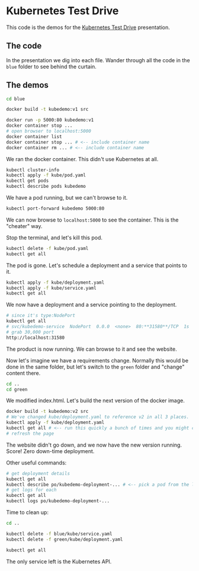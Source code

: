 Kubernetes Test Drive
=====================

This code is the demos for the [Kubernetes Test Drive](https://robrich.org/slides/kubernetes-test-drive/#/) presentation.

The code
--------

In the presentation we dig into each file.  Wander through all the code in the `blue` folder to see behind the curtain.

The demos
---------

```bash
cd blue

docker build -t kubedemo:v1 src

docker run -p 5000:80 kubedemo:v1
docker container stop ...
# open browser to localhost:5000
docker container list
docker container stop ... # <-- include container name
docker container rm ... # <-- include container name
```

We ran the docker container.  This didn't use Kubernetes at all.

```bash
kubectl cluster-info
kubectl apply -f kube/pod.yaml
kubectl get pods
kubectl describe pods kubedemo
```

We have a pod running, but we can't browse to it.

```bash
kubectl port-forward kubedemo 5000:80
```

We can now browse to `localhost:5000` to see the container.
This is the "cheater" way.

Stop the terminal, and let's kill this pod.

```bash
kubectl delete -f kube/pod.yaml
kubectl get all
```

The pod is gone. Let's schedule a deployment and a service that points to it.

```bash
kubectl apply -f kube/deployment.yaml
kubectl apply -f kube/service.yaml
kubectl get all
```

We now have a deployment and a service pointing to the deployment.

```bash
# since it's type:NodePort
kubectl get all
# svc/kubedemo-service  NodePort  0.0.0  <none>  80:**31580**/TCP  1s
# grab 30,000 port
http://localhost:31580
```

The product is now running.  We can browse to it and see the website.

Now let's imagine we have a requirements change.  Normally this would be done in the same folder, but let's switch to the `green` folder and "change" content there.

```bash
cd ..
cd green
```

We modified index.html.  Let's build the next version of the docker image.

```bash
docker build -t kubedemo:v2 src
# We've changed kube/deployment.yaml to reference v2 in all 3 places.
kubectl apply -f kube/deployment.yaml
kubectl get all # <-- run this quickly a bunch of times and you might catch the scale up
# refresh the page
```

The website didn't go down, and we now have the new version running.  Score!  Zero down-time deployment.

Other useful commands:

```bash
# get deployment details
kubectl get all
kubectl describe po/kubedemo-deployment-... # <-- pick a pod from the list above
# get logs for each
kubectl get all
kubectl logs po/kubedemo-deployment-...
```

Time to clean up:

```bash
cd ..

kubectl delete -f blue/kube/service.yaml
kubectl delete -f green/kube/deployment.yaml

kubectl get all
```

The only service left is the Kubernetes API.
